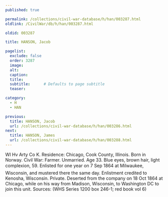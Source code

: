 ```yaml
---
published: true

permalink: /collections/civil-war-database/h/han/003287.html
oldlink: /CivilWar/db/h/han/003287.html

oldid: 003287

title: HANSON, Jacob

pagelist:
  exclude: false
  order: 3287
  image: 
  alt:
  caption:
  title:
  subtitle:      # Defaults to page subtitle
  teaser:

category: 
  - H 
  - HAN

previous:
  title: HANSON, Jacob
  url: /collections/civil-war-database/h/han/003286.html  
next:
  title: HANSON, James
  url: /collections/civil-war-database/h/han/003288.html   
---
```

WI Hv Arty Co K. Residence: Chicago, Cook County, Illinois. Born in Norway. Civil War: Farmer. Unmarried. Age 33. Blue eyes, brown hair, light complexion, 5&#146;9&#148;. Enlisted for one year on 7 Sep 1864 at Milwaukee, Wisconsin, and mustered there the same day. Enlistment credited to Kenosha, Wisconsin. Private. Deserted from the company on 18 Oct 1864 at Chicago, while on his way from Madison, Wisconsin, to Washington DC to join this unit. Sources: (WHS Series 1200 box 246-1; red book vol 6)